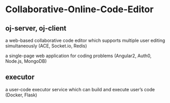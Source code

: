 # Collaborative-Online-Code-Editor

## oj-server, oj-client
a web-based collaborative code editor which supports multiple user
editing simultaneously (ACE, Socket.io, Redis)

a single-page web application for coding problems
(Angular2, Auth0, Node.js, MongoDB)

## executor
a user-code executor service which can build and execute user’s code
(Docker, Flask) 
